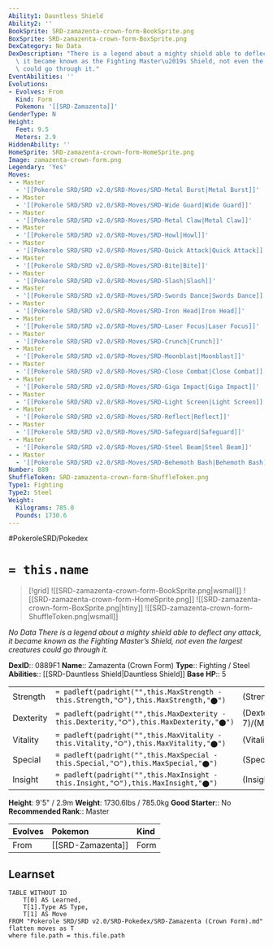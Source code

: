 ```yaml
---
Ability1: Dauntless Shield
Ability2: ''
BookSprite: SRD-zamazenta-crown-form-BookSprite.png
BoxSprite: SRD-zamazenta-crown-form-BoxSprite.png
DexCategory: No Data
DexDescription: "There is a legend about a mighty shield able to deflect any attack,\
  \ it became known as the Fighting Master\u2019s Shield, not even the largest creatures\
  \ could go through it."
EventAbilities: ''
Evolutions:
- Evolves: From
  Kind: Form
  Pokemon: '[[SRD-Zamazenta]]'
GenderType: N
Height:
  Feet: 9.5
  Meters: 2.9
HiddenAbility: ''
HomeSprite: SRD-zamazenta-crown-form-HomeSprite.png
Image: zamazenta-crown-form.png
Legendary: 'Yes'
Moves:
- - Master
  - '[[Pokerole SRD/SRD v2.0/SRD-Moves/SRD-Metal Burst|Metal Burst]]'
- - Master
  - '[[Pokerole SRD/SRD v2.0/SRD-Moves/SRD-Wide Guard|Wide Guard]]'
- - Master
  - '[[Pokerole SRD/SRD v2.0/SRD-Moves/SRD-Metal Claw|Metal Claw]]'
- - Master
  - '[[Pokerole SRD/SRD v2.0/SRD-Moves/SRD-Howl|Howl]]'
- - Master
  - '[[Pokerole SRD/SRD v2.0/SRD-Moves/SRD-Quick Attack|Quick Attack]]'
- - Master
  - '[[Pokerole SRD/SRD v2.0/SRD-Moves/SRD-Bite|Bite]]'
- - Master
  - '[[Pokerole SRD/SRD v2.0/SRD-Moves/SRD-Slash|Slash]]'
- - Master
  - '[[Pokerole SRD/SRD v2.0/SRD-Moves/SRD-Swords Dance|Swords Dance]]'
- - Master
  - '[[Pokerole SRD/SRD v2.0/SRD-Moves/SRD-Iron Head|Iron Head]]'
- - Master
  - '[[Pokerole SRD/SRD v2.0/SRD-Moves/SRD-Laser Focus|Laser Focus]]'
- - Master
  - '[[Pokerole SRD/SRD v2.0/SRD-Moves/SRD-Crunch|Crunch]]'
- - Master
  - '[[Pokerole SRD/SRD v2.0/SRD-Moves/SRD-Moonblast|Moonblast]]'
- - Master
  - '[[Pokerole SRD/SRD v2.0/SRD-Moves/SRD-Close Combat|Close Combat]]'
- - Master
  - '[[Pokerole SRD/SRD v2.0/SRD-Moves/SRD-Giga Impact|Giga Impact]]'
- - Master
  - '[[Pokerole SRD/SRD v2.0/SRD-Moves/SRD-Light Screen|Light Screen]]'
- - Master
  - '[[Pokerole SRD/SRD v2.0/SRD-Moves/SRD-Reflect|Reflect]]'
- - Master
  - '[[Pokerole SRD/SRD v2.0/SRD-Moves/SRD-Safeguard|Safeguard]]'
- - Master
  - '[[Pokerole SRD/SRD v2.0/SRD-Moves/SRD-Steel Beam|Steel Beam]]'
- - Master
  - '[[Pokerole SRD/SRD v2.0/SRD-Moves/SRD-Behemoth Bash|Behemoth Bash]]'
Number: 889
ShuffleToken: SRD-zamazenta-crown-form-ShuffleToken.png
Type1: Fighting
Type2: Steel
Weight:
  Kilograms: 785.0
  Pounds: 1730.6
---
```


#PokeroleSRD/Pokedex

# `= this.name`

> [!grid]
> ![[SRD-zamazenta-crown-form-BookSprite.png|wsmall]]
> ![[SRD-zamazenta-crown-form-HomeSprite.png]]
> ![[SRD-zamazenta-crown-form-BoxSprite.png|htiny]]
> ![[SRD-zamazenta-crown-form-ShuffleToken.png|wsmall]]


*No Data*
*There is a legend about a mighty shield able to deflect any attack, it became known as the Fighting Master’s Shield, not even the largest creatures could go through it.*

**DexID**:: 0889F1
**Name**:: Zamazenta (Crown Form)
**Type**:: Fighting / Steel
**Abilities**:: [[SRD-Dauntless Shield|Dauntless Shield]]
**Base HP**:: 5

|           |                                                                                        |                                          |
| --------- | -------------------------------------------------------------------------------------- | ---------------------------------------- |
| Strength  | `= padleft(padright("",this.MaxStrength - this.Strength,"⭘"),this.MaxStrength,"⬤")`    | (Strength::7)/(MaxStrength::7)   |
| Dexterity | `= padleft(padright("",this.MaxDexterity - this.Dexterity,"⭘"),this.MaxDexterity,"⬤")` | (Dexterity:: 7)/(MaxDexterity::7) |
| Vitality  | `= padleft(padright("",this.MaxVitality - this.Vitality,"⭘"),this.MaxVitality,"⬤")`    | (Vitality::8)/(MaxVitality::8)   |
| Special   | `= padleft(padright("",this.MaxSpecial - this.Special,"⭘"),this.MaxSpecial,"⬤")`       | (Special::5)/(MaxSpecial::5)     |
| Insight   | `= padleft(padright("",this.MaxInsight - this.Insight,"⭘"),this.MaxInsight,"⬤")`       | (Insight::8)/(MaxInsight::8)     |

**Height**: 9'5" / 2.9m
**Weight**: 1730.6lbs / 785.0kg
**Good Starter**:: No
**Recommended Rank**:: Master

| Evolves   | Pokemon           | Kind   |
|:----------|:------------------|:-------|
| From      | [[SRD-Zamazenta]] | Form   |

## Learnset

```dataview
TABLE WITHOUT ID
    T[0] AS Learned,
    T[1].Type AS Type,
    T[1] AS Move
FROM "Pokerole SRD/SRD v2.0/SRD-Pokedex/SRD-Zamazenta (Crown Form).md"
flatten moves as T
where file.path = this.file.path
```

